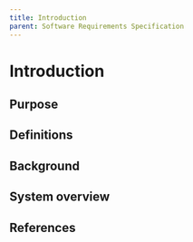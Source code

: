 ```yaml
---
title: Introduction
parent: Software Requirements Specification
---
```


# Introduction

## Purpose

## Definitions

## Background

## System overview

## References